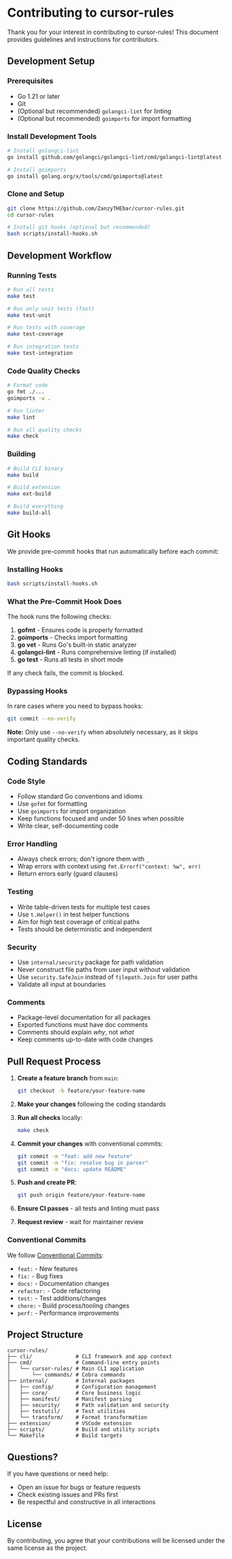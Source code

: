 # Contributing to cursor-rules

Thank you for your interest in contributing to cursor-rules! This document provides guidelines and instructions for contributors.

## Development Setup

### Prerequisites

- Go 1.21 or later
- Git
- (Optional but recommended) `golangci-lint` for linting
- (Optional but recommended) `goimports` for import formatting

### Install Development Tools

```bash
# Install golangci-lint
go install github.com/golangci/golangci-lint/cmd/golangci-lint@latest

# Install goimports
go install golang.org/x/tools/cmd/goimports@latest
```

### Clone and Setup

```bash
git clone https://github.com/ZanzyTHEbar/cursor-rules.git
cd cursor-rules

# Install git hooks (optional but recommended)
bash scripts/install-hooks.sh
```

## Development Workflow

### Running Tests

```bash
# Run all tests
make test

# Run only unit tests (fast)
make test-unit

# Run tests with coverage
make test-coverage

# Run integration tests
make test-integration
```

### Code Quality Checks

```bash
# Format code
go fmt ./...
goimports -w .

# Run linter
make lint

# Run all quality checks
make check
```

### Building

```bash
# Build CLI binary
make build

# Build extension
make ext-build

# Build everything
make build-all
```

## Git Hooks

We provide pre-commit hooks that run automatically before each commit:

### Installing Hooks

```bash
bash scripts/install-hooks.sh
```

### What the Pre-Commit Hook Does

The hook runs the following checks:
1. **gofmt** - Ensures code is properly formatted
2. **goimports** - Checks import formatting
3. **go vet** - Runs Go's built-in static analyzer
4. **golangci-lint** - Runs comprehensive linting (if installed)
5. **go test** - Runs all tests in short mode

If any check fails, the commit is blocked.

### Bypassing Hooks

In rare cases where you need to bypass hooks:

```bash
git commit --no-verify
```

**Note:** Only use `--no-verify` when absolutely necessary, as it skips important quality checks.

## Coding Standards

### Code Style

- Follow standard Go conventions and idioms
- Use `gofmt` for formatting
- Use `goimports` for import organization
- Keep functions focused and under 50 lines when possible
- Write clear, self-documenting code

### Error Handling

- Always check errors; don't ignore them with `_`
- Wrap errors with context using `fmt.Errorf("context: %w", err)`
- Return errors early (guard clauses)

### Testing

- Write table-driven tests for multiple test cases
- Use `t.Helper()` in test helper functions
- Aim for high test coverage of critical paths
- Tests should be deterministic and independent

### Security

- Use `internal/security` package for path validation
- Never construct file paths from user input without validation
- Use `security.SafeJoin` instead of `filepath.Join` for user paths
- Validate all input at boundaries

### Comments

- Package-level documentation for all packages
- Exported functions must have doc comments
- Comments should explain *why*, not *what*
- Keep comments up-to-date with code changes

## Pull Request Process

1. **Create a feature branch** from `main`:
   ```bash
   git checkout -b feature/your-feature-name
   ```

2. **Make your changes** following the coding standards

3. **Run all checks** locally:
   ```bash
   make check
   ```

4. **Commit your changes** with conventional commits:
   ```bash
   git commit -m "feat: add new feature"
   git commit -m "fix: resolve bug in parser"
   git commit -m "docs: update README"
   ```

5. **Push and create PR**:
   ```bash
   git push origin feature/your-feature-name
   ```

6. **Ensure CI passes** - all tests and linting must pass

7. **Request review** - wait for maintainer review

### Conventional Commits

We follow [Conventional Commits](https://www.conventionalcommits.org/):

- `feat:` - New features
- `fix:` - Bug fixes
- `docs:` - Documentation changes
- `refactor:` - Code refactoring
- `test:` - Test additions/changes
- `chore:` - Build process/tooling changes
- `perf:` - Performance improvements

## Project Structure

```
cursor-rules/
├── cli/              # CLI framework and app context
├── cmd/              # Command-line entry points
│   └── cursor-rules/ # Main CLI application
│       └── commands/ # Cobra commands
├── internal/         # Internal packages
│   ├── config/       # Configuration management
│   ├── core/         # Core business logic
│   ├── manifest/     # Manifest parsing
│   ├── security/     # Path validation and security
│   ├── testutil/     # Test utilities
│   └── transform/    # Format transformation
├── extension/        # VSCode extension
├── scripts/          # Build and utility scripts
└── Makefile          # Build targets
```

## Questions?

If you have questions or need help:

- Open an issue for bugs or feature requests
- Check existing issues and PRs first
- Be respectful and constructive in all interactions

## License

By contributing, you agree that your contributions will be licensed under the same license as the project.
